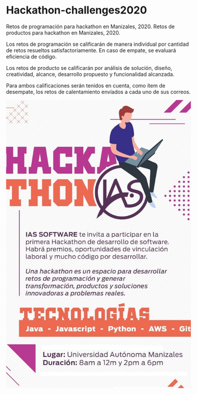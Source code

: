 # Hackathon-challenges2020
Retos de programación para hackathon en Manizales, 2020.
Retos de productos para hackathon en Manizales, 2020. 

Los retos de programación se calificarán de manera individual por cantidad de retos resueltos satisfactoriamente. En caso de empate, se evaluará eficiencia de código. 

Los retos de producto se calificarán por análisis de solución, diseño, creatividad, alcance, desarrollo propuesto y funcionalidad alcanzada. 

Para ambos calificaciones serán tenidos en cuenta, como ítem de desempate, los retos de calentamiento envíados a cada uno de sus correos.

![alt text](https://github.com/IASColombia/programming-challenges2020/blob/master/images/Hackathon%20ias.jpg)
